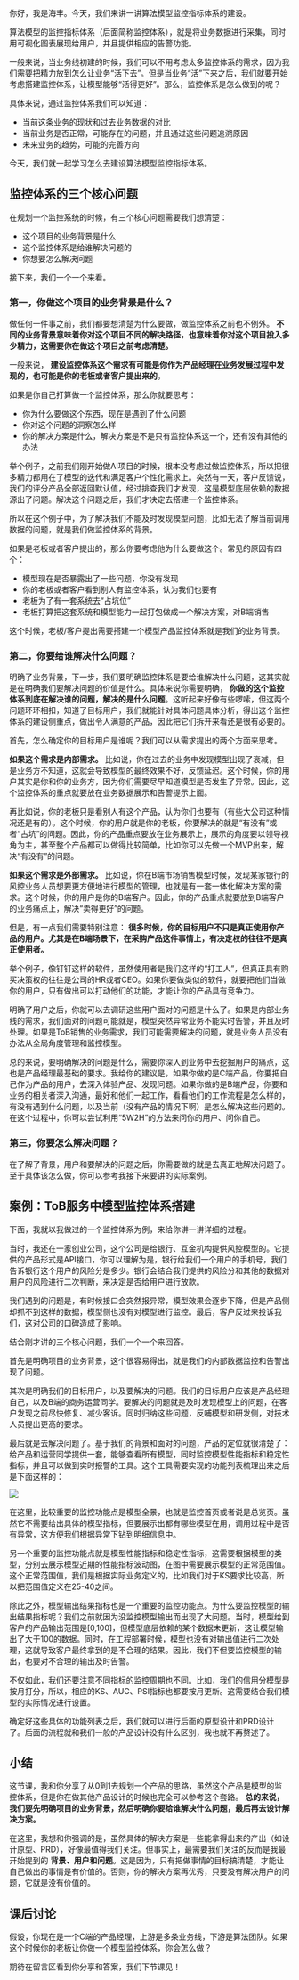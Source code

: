 你好，我是海丰。今天，我们来讲一讲算法模型监控指标体系的建设。

算法模型的监控指标体系（后面简称监控体系），就是将业务数据进行采集，同时用可视化图表展现给用户，并且提供相应的告警功能。

一般来说，当业务线初建的时候，我们可以不用考虑太多监控体系的需求，因为我们需要把精力放到怎么让业务“活下去”。但是当业务“活”下来之后，我们就要开始考虑搭建监控体系，让模型能够“活得更好”。那么，监控体系是怎么做到的呢？

具体来说，通过监控体系我们可以知道：

- 当前这条业务的现状和过去业务数据的对比
- 当前业务是否正常，可能存在的问题，并且通过这些问题追溯原因
- 未来业务的趋势，可能的完善方向

今天，我们就一起学习怎么去建设算法模型监控指标体系。

## 监控体系的三个核心问题

在规划一个监控系统的时候，有三个核心问题需要我们想清楚：

- 这个项目的业务背景是什么
- 这个监控体系是给谁解决问题的
- 你想要怎么解决问题

接下来，我们一个一个来看。

### 第一，你做这个项目的业务背景是什么？

做任何一件事之前，我们都要想清楚为什么要做，做监控体系之前也不例外。 **不同的业务背景意味着你对这个项目不同的解决路径，也意味着你对这个项目投入多少精力，这需要你在做这个项目之前考虑清楚。**

一般来说， **建设监控体系这个需求有可能是你作为产品经理在业务发展过程中发现的，也可能是你的老板或者客户提出来的**。

如果是你自己打算做一个监控体系，那么你就要思考：

- 你为什么要做这个东西，现在是遇到了什么问题
- 你对这个问题的洞察怎么样
- 你的解决方案是什么，解决方案是不是只有监控体系这一个，还有没有其他的办法

举个例子，之前我们刚开始做AI项目的时候，根本没考虑过做监控体系，所以把很多精力都用在了模型的迭代和满足客户个性化需求上。突然有一天，客户反馈说，我们的评分产品全部返回默认值，经过排查我们才发现，这是模型底层依赖的数据源出了问题。解决这个问题之后，我们才决定去搭建一个监控体系。

所以在这个例子中，为了解决我们不能及时发现模型问题，比如无法了解当前调用数据的问题，就是我们做监控体系的背景。

如果是老板或者客户提出的，那么你要考虑他为什么要做这个。常见的原因有四个：

- 模型现在是否暴露出了一些问题，你没有发现
- 你的老板或者客户看到别人有监控体系，认为我们也要有
- 老板为了有一套系统去“占坑位”
- 老板打算把这套系统和模型能力一起打包做成一个解决方案，对B端销售

这个时候，老板/客户提出需要搭建一个模型产品监控体系就是我们的业务背景。

### 第二，你要给谁解决什么问题？

明确了业务背景，下一步，我们要明确监控体系是要给谁解决什么问题，这其实就是在明确我们要解决问题的价值是什么。具体来说你需要明确， **你做的这个监控体系到底在解决谁的问题，解决的是什么问题**。这听起来好像有些啰嗦，但这两个问题环环相扣，知道了目标用户，我们就能针对具体问题具体分析，得出这个监控体系的建设侧重点，做出令人满意的产品，因此把它们拆开来看还是很有必要的。

首先，怎么确定你的目标用户是谁呢？我们可以从需求提出的两个方面来思考。

**如果这个需求是内部需求。** 比如说，你在过去的业务中发现模型出现了衰减，但是业务方不知道，这就会导致模型的最终效果不好，反馈延迟。这个时候，你的用户其实是你和你的业务方，因为你们需要尽早知道模型是否发生了异常。因此，这个监控体系的重点就要放在业务数据展示和告警提示上面。

再比如说，你的老板只是看别人有这个产品，认为你们也要有（有些大公司这种情况还是有的）。这个时候，你的用户就是你的老板，你要解决的就是“有没有”或者“占坑”的问题。因此，你的产品重点要放在业务展示上，展示的角度要以领导视角为主，甚至整个产品都可以做得比较简单，比如你可以先做一个MVP出来，解决“有没有”的问题。

**如果这个需求是外部需求。** 比如说，你在B端市场销售模型时候，发现某家银行的风控业务人员想要更方便地进行模型的管理，也就是有一套一体化解决方案的需求。这个时候，你的用户是你的B端客户。因此，你的产品重点就要放到B端客户的业务痛点上，解决“卖得更好”的问题。

但是，有一点我们需要特别注意： **很多时候，你的目标用户不只是真正使用你产品的用户。尤其是在B端场景下，在采购产品这件事情上，有决定权的往往不是真正使用者。**

举个例子，像钉钉这样的软件，虽然使用者是我们这样的“打工人”，但真正具有购买决策权的往往是公司的HR或者CEO。如果你要做类似的软件，就要把他们当做你的用户，只有做出可以打动他们的功能，才能让你的产品具有竞争力。

明确了用户之后，你就可以去调研这些用户面对的问题是什么了。如果是内部业务线的需求，我们面对的问题可能就是，模型突然异常业务不能实时告警，并且及时处理。如果是ToB销售的业务需求，我们可能需要解决的问题，就是业务人员没有办法从全局角度管理和监控模型。

总的来说，要明确解决的问题是什么，需要你深入到业务中去挖掘用户的痛点，这也是产品经理最基础的要求。我给你的建议是，如果你做的是C端产品，你要把自己作为产品的用户，去深入体验产品、发现问题。如果你做的是B端产品，你要和业务的相关者深入沟通，最好和他们一起工作，看看他们的工作流程是怎么样的，有没有遇到什么问题，以及当前（没有产品的情况下啊）是怎么解决这些问题的。在这个过程中，你可以尝试利用“5W2H”的方法来问你的用户、问你自己。

### 第三，你要怎么解决问题？

在了解了背景，用户和要解决的问题之后，你需要做的就是去真正地解决问题了。至于具体该怎么做，你可以参考我接下来要讲的实际案例。

## 案例：ToB服务中模型监控体系搭建

下面，我就以我做过的一个监控体系为例，来给你讲一讲详细的过程。

当时，我还在一家创业公司，这个公司是给银行、互金机构提供风控模型的。它提供的产品形式是API接口，你可以理解为是，银行给我们一个用户的手机号，我们告诉银行这个用户的风险分是多少。银行会结合我们提供的风险分和其他的数据对用户的风险进行二次判断，来决定是否给用户进行放款。

我们遇到的问题是，有时候接口会突然报异常，模型效果会逐步下降，但是产品侧却抓不到这样的数据，模型侧也没有对模型进行监控。最后，客户反过来投诉我们，这对公司的口碑造成了影响。

结合刚才讲的三个核心问题，我们一个一个来回答。

首先是明确项目的业务背景，这个很容易得出，就是我们的内部数据监控和告警出现了问题。

其次是明确我们的目标用户，以及要解决的问题。我们的目标用户应该是产品经理自己，以及B端的商务运营同学。要解决的问题就是及时发现模型上的问题，在客户发现之前尽快修复、减少客诉。同时归纳这些问题，反哺模型和研发侧，对技术人员提出更高的要求。

最后就是去解决问题了。基于我们的背景和面对的问题，产品的定位就很清楚了：给产品和运营同学提供一套，能够查看所有模型，同时监控模型性能指标和稳定性指标，并且可以做到实时报警的工具。这个工具需要实现的功能列表梳理出来之后是下面这样的：

![](https://static001.geekbang.org/resource/image/1f/cd/1fd7a75ecaabbbde41e8baeb52a427cd.jpg?wh=1920*1175)

在这里，比较重要的监控功能点是模型全景，也就是监控首页或者说是总览页。虽然它不需要给出具体的模型指标，但要展示出都有哪些模型在用，调用过程中是否有异常，这方便我们根据异常下钻到明细信息中。

另一个重要的监控功能点就是模型性能指标和稳定性指标，这需要根据模型的类型，分别去展示模型近期的性能指标波动图，在图中需要展示模型的正常范围值。这个正常范围值，我们是根据实际业务定义的，比如我们对于KS要求比较高，所以把范围值定义在25-40之间。

除此之外，模型输出结果指标也是一个重要的监控功能点。为什么要监控模型的输出结果指标呢？我们之前就因为没监控模型输出而出现了大问题。当时，模型给到客户的产品输出范围是\[0,100\]，但模型底层依赖的某个数据未更新，这让模型输出了大于100的数据。同时，在工程部署时候，模型也没有对输出值进行二次处理，这就导致客户最终拿到的是不合理的结果。因此，我们不但要监控模型的输出，也要对不合理的输出及时告警。

不仅如此，我们还要注意不同指标的监控周期也不同。比如，我们的信用分模型是按月打分，所以，相应的KS、AUC、PSI指标也都要按月更新。这需要结合我们模型的实际情况进行设置。

确定好这些具体的功能列表之后，我们就可以进行后面的原型设计和PRD设计了。后面的流程就和我们一般的产品设计没有什么区别，我也就不再赘述了。

## 小结

这节课，我和你分享了从0到1去规划一个产品的思路，虽然这个产品是模型的监控体系，但是你在做其他产品设计的时候也完全可以参考这个套路。 **总的来说，我们要先明确项目的业务背景，然后明确你要给谁解决什么问题，最后再去设计解决方案。**

在这里，我想和你强调的是，虽然具体的解决方案是一些能拿得出来的产出（如设计原型、PRD），好像最值得我们关注。但事实上，最需要我们关注的反而是我最开始提到的 **背景、用户和问题**。这是因为，只有把做事情的目标搞清楚，才能让自己做出的事情是有价值的。否则，你的解决方案再优秀，只要没有解决用户的问题，它就是没有价值的。

## 课后讨论

假设，你现在是一个C端的产品经理，上游是多条业务线，下游是算法团队。如果这个时候你的老板让你做一个模型监控体系，你会怎么做？

期待在留言区看到你分享和答案，我们下节课见！
